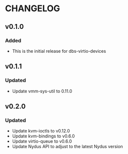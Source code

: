 # CHANGELOG

## v0.1.0

### Added 

- This is the initial release for dbs-virtio-devices

## v0.1.1

### Updated

- Update vmm-sys-util to 0.11.0

## v0.2.0

### Updated 

- Update kvm-ioctls to v0.12.0
- Update kvm-bindings to v0.6.0
- Update virtio-queue to v0.6.0
- Update Nydus API to adjust to the latest Nydus version
